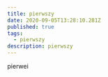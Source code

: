 ```yaml
---
title: pierwszy
date: 2020-09-05T13:28:10.281Z
published: true
tags:
  - pierwszy
description: pierwszy
---
```

pierwei